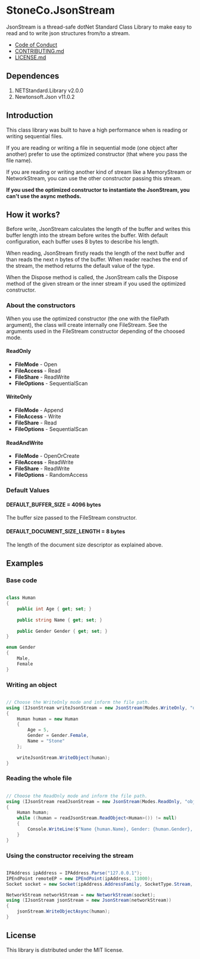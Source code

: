 # StoneCo.JsonStream
JsonStream is a thread-safe dotNet Standard Class Library to make easy to read and to write json structures from/to a stream.

* [Code of Conduct](codeOfConduct/README.md)
* [CONTRIBUTING.md](contributing/README.md)
* [LICENSE.md](license/README.md)

## Dependences

1. NETStandard.Library v2.0.0
1. Newtonsoft.Json v11.0.2

## Introduction
This class library was built to have a high performance when is reading or writing sequential files.

If you are reading or writing a file in sequential mode (one object after another) prefer to use the optimized constructor (that where you pass the file name).

If you are reading or writing another kind of stream like a MemoryStream or NetworkStream, you can use the other constructor passing this stream.

**If you used the optimized constructor to instantiate the JsonStream, you can't use the async methods.**
 

## How it works?
Before write, JsonStream calculates the length of the buffer and writes this buffer length into the stream before writes the buffer. With default configuration, each buffer uses 8 bytes to describe his length.

When reading, JsonStream firstly reads the length of the next buffer and than reads the next *n* bytes of the buffer. When reader reaches the end of the stream, the method returns the default value of the type.

When the Dispose method is called, the JsonStream calls the Dispose method of the given stream or the inner stream if you used the optimized constructor.

### About the constructors
When you use the optimized constructor (the one with the filePath argument), the class will create internally one FileStream.
See the arguments used in the FileStream constructor depending of the choosed mode.

#### ReadOnly
* **FileMode** - Open
* **FileAccess** - Read
* **FileShare** - ReadWrite
* **FileOptions** - SequentialScan

#### WriteOnly
* **FileMode** - Append
* **FileAccess** - Write
* **FileShare** - Read
* **FileOptions** - SequentialScan

#### ReadAndWrite
* **FileMode** - OpenOrCreate
* **FileAccess** - ReadWrite
* **FileShare** - ReadWrite
* **FileOptions** - RandomAccess

### Default Values

#### DEFAULT\_BUFFER\_SIZE = 4096 bytes
The buffer size passed to the FileStream constructor.


#### DEFAULT\_DOCUMENT\_SIZE\_LENGTH = 8 bytes
The length of the document size descriptor as explained above.

## Examples

### Base code

```C#

class Human
{
	public int Age { get; set; }
	
	public string Name { get; set; }
	
	public Gender Gender { get; set; }
}

enum Gender
{
	Male,
	Female
}

```

### Writing an object


```C#

// Choose the WriteOnly mode and inform the file path.
using (IJsonStream writeJsonStream = new JsonStream(Modes.WriteOnly, "objects.json"))
{
	Human human = new Human
	{
		Age = 5,
		Gender = Gender.Female,
		Name = "Stone"
	};
	
	writeJsonStream.WriteObject(human);                    
}

```

### Reading the whole file

```C#

// Choose the ReadOnly mode and inform the file path.
using (IJsonStream readJsonStream = new JsonStream(Modes.ReadOnly, "objects.json"))
{
	Human human;
	while ((human = readJsonStream.ReadObject<Human>()) != null)
	{
		Console.WriteLine($"Name {human.Name}, Gender: {human.Gender}, Age: {human.Age}");
	}	
}


```

### Using the constructor receiving the stream

```C#

IPAddress ipAddress = IPAddress.Parse("127.0.0.1");
IPEndPoint remoteEP = new IPEndPoint(ipAddress, 11000);
Socket socket = new Socket(ipAddress.AddressFamily, SocketType.Stream, ProtocolType.Tcp);

NetworkStream networkStream = new NetworkStream(socket);
using (IJsonStream jsonStream = new JsonStream(networkStream))
{
	jsonStream.WriteObjectAsync(human);
}

```

## License
This library is distributed under the MIT license.